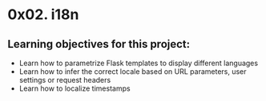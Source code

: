 # 0x02. i18n

## Learning objectives for this project:
- Learn how to parametrize Flask templates to display different languages
- Learn how to infer the correct locale based on URL parameters, user settings or request headers
- Learn how to localize timestamps

